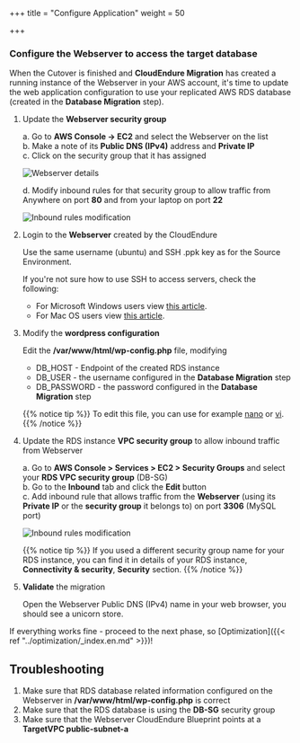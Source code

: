 +++
title = "Configure Application"
weight = 50

+++

### Configure the Webserver to access the target database

When the Cutover is finished and **CloudEndure Migration** has created a running instance of the Webserver in your AWS account, it's time to update the web application configuration to use your replicated AWS RDS database (created in the **Database Migration** step).


1. Update the **Webserver security group**

    a. Go to **AWS Console -> EC2** and select the Webserver on the list  
    b. Make a note of its **Public DNS (IPv4)** address and **Private IP**  
    c. Click on the security group that it has assigned  

    ![Webserver details](/ce/webserver_details.png)

    d. Modify inbound rules for that security group to allow traffic from Anywhere on port **80** and from your laptop on port **22**     

    ![Inbound rules modification](/ce/edit_webserver_inbound_rules.png)

2. Login to the **Webserver** created by the CloudEndure  

    Use the same username (ubuntu) and SSH .ppk key as for the Source Environment.

    If you're not sure how to use SSH to access servers, check the following:
    - For Microsoft Windows users view <a href="https://docs.aws.amazon.com/AWSEC2/latest/UserGuide/putty.html" target="_blank">this article</a>.  
    - For Mac OS users view <a href="https://docs.aws.amazon.com/quickstarts/latest/vmlaunch/step-2-connect-to-instance.html#sshclient" target="_blank">this article</a>.

3. Modify the **wordpress configuration**

    Edit the **/var/www/html/wp-config.php** file, modifying
    - DB_HOST - Endpoint of the created RDS instance
    - DB_USER - the username configured in the **Database Migration** step
    - DB_PASSWORD - the password configured in the **Database Migration** step

    {{% notice tip %}}
To edit this file, you can use for example <a href="https://www.howtoforge.com/linux-nano-command/" target="_blank">nano</a> or <a href="https://www.washington.edu/computing/unix/vi.html" target="_blank">vi</a>.
{{% /notice %}}     

4. Update the RDS instance **VPC security group** to allow inbound traffic from Webserver

    a. Go to  **AWS Console > Services > EC2 > Security Groups** and select your **RDS VPC security group** (DB-SG)  
    b. Go to the **Inbound** tab and click the **Edit** button  
    c. Add inbound rule that allows traffic from the **Webserver** (using its **Private IP** or the **security group** it belongs to) on port **3306** (MySQL port)
    
    ![Inbound rules modification](/ce/database_update_security_group.png)

    {{% notice tip %}}
If you used a different security group name for your RDS instance, you can find it in details of your RDS instance, **Connectivity & security**, **Security** section.
{{% /notice %}}     
    

1. **Validate** the migration

    Open the Webserver Public DNS (IPv4) name in your web browser, you should see a unicorn store.

If everything works fine - proceed to the next phase, so [Optimization]({{< ref "../optimization/_index.en.md" >}})!

## Troubleshooting

1. Make sure that RDS database related information configured on the Webserver in **/var/www/html/wp-config.php** is correct
2. Make sure that the RDS database is using the **DB-SG** security group
3. Make sure that the Webserver CloudEndure Blueprint points at a **TargetVPC public-subnet-a**
